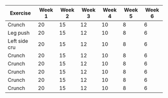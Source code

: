 | Exercise | Week 1 | Week 2 | Week 3 | Week 4 | Week 5 | Week 6 |
| ---- | ---- | ---- | ---- | ---- | ---- | ----- |
| Crunch | 20 | 15 | 12 | 10 | 8 | 6 |
| Leg push | 20 | 15 | 12 | 10 | 8 | 6 |
| Left side cru | 20 | 15 | 12 | 10 | 8 | 6 |
| Crunch | 20 | 15 | 12 | 10 | 8 | 6 |
| Crunch | 20 | 15 | 12 | 10 | 8 | 6 |
| Crunch | 20 | 15 | 12 | 10 | 8 | 6 |
| Crunch | 20 | 15 | 12 | 10 | 8 | 6 |
| Crunch | 20 | 15 | 12 | 10 | 8 | 6 |